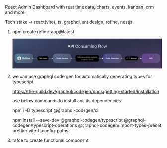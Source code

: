 React Admin Dashboard with reat time data, charts, events, kanban, crm and more

Tech stake -> react(vite), ts, graphql, ant design, refine, nestjs


1. npm create refine-app@latest
   
   ![Alt text](image.png)

2. we can use graphql code gen for automatically generating types for
   typescript

   https://the-guild.dev/graphql/codegen/docs/getting-started/installation

   use below commands to install and its dependencies

   npm i -D typescript @graphql-codegen/cli 

   npm install --save-dev @graphql-codegen/typescript @graphql-codegen/typescript-operations @graphql-codegen/import-types-preset prettier vite-tsconfig-paths

3. rafce to create functional component